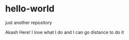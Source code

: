 # hello-world
just another repository

Akash Here! I love what I do and I can go distance to do it 
